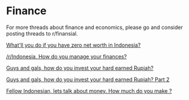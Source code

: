 # **Finance**

For more threads about finance and economics, please go and consider posting threads to r/finansial.

[What'll you do if you have zero net worth in Indonesia?](https://www.reddit.com/r/indonesia/comments/c784xe/whatll_you_do_if_you_have_zero_net_worth_in/)

[/r/Indonesia, How do you manage your finances?](http://www.reddit.com/r/indonesia/comments/2lxz5b/rindonesia_how_do_you_manage_your_finances/)

[Guys and gals, how do you invest your hard earned Rupiah?](http://www.reddit.com/r/indonesia/comments/28f86w/investment_guys_and_gals_how_do_you_invest_your/)

[Guys and gals, how do you invest your hard earned Rupiah? Part 2]( http://www.reddit.com/r/indonesia/comments/28f86w/investment_guys_and_gals_how_do_you_invest_your/
)

[Fellow Indonesian, lets talk about money. How much do you make ?](http://www.reddit.com/r/indonesia/comments/2oum5i/sharing_fellow_indonesian_lets_talk_about_money/)